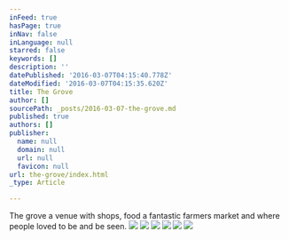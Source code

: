 ```yaml
---
inFeed: true
hasPage: true
inNav: false
inLanguage: null
starred: false
keywords: []
description: ''
datePublished: '2016-03-07T04:15:40.778Z'
dateModified: '2016-03-07T04:15:35.620Z'
title: The Grove
author: []
sourcePath: _posts/2016-03-07-the-grove.md
published: true
authors: []
publisher:
  name: null
  domain: null
  url: null
  favicon: null
url: the-grove/index.html
_type: Article

---
```

The grove a venue with shops, food a fantastic farmers market and where people loved to be and be seen. ![](https://s3-us-west-2.amazonaws.com/the-grid-img/p/48fd3d64a1647cc086d278e8bb711aada186d01d.jpg)
![](https://s3-us-west-2.amazonaws.com/the-grid-img/p/5fde7bf6386b8c5fe283bc4eaac84d1caeb322f5.jpg)
![](https://s3-us-west-2.amazonaws.com/the-grid-img/p/e82a55b81f24fb3dbcdb5e4eff71b2eabb3bdd36.jpg)
![](https://s3-us-west-2.amazonaws.com/the-grid-img/p/b34cf9162cbb20e54ff0b42146af353342f85b68.jpg)
![](https://s3-us-west-2.amazonaws.com/the-grid-img/p/0f9fa17e86504afbeb7391bcc102ea355b249180.jpg)
![](https://s3-us-west-2.amazonaws.com/the-grid-img/p/b4dcf566ba381b18294a560f821b9e21869718c9.jpg)